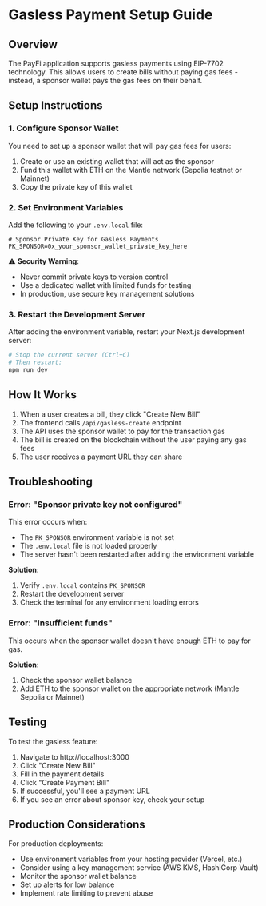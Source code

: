 # Gasless Payment Setup Guide

## Overview

The PayFi application supports gasless payments using EIP-7702 technology. This allows users to create bills without paying gas fees - instead, a sponsor wallet pays the gas fees on their behalf.

## Setup Instructions

### 1. Configure Sponsor Wallet

You need to set up a sponsor wallet that will pay gas fees for users:

1. Create or use an existing wallet that will act as the sponsor
2. Fund this wallet with ETH on the Mantle network (Sepolia testnet or Mainnet)
3. Copy the private key of this wallet

### 2. Set Environment Variables

Add the following to your `.env.local` file:

```env
# Sponsor Private Key for Gasless Payments
PK_SPONSOR=0x_your_sponsor_wallet_private_key_here
```

⚠️ **Security Warning**: 
- Never commit private keys to version control
- Use a dedicated wallet with limited funds for testing
- In production, use secure key management solutions

### 3. Restart the Development Server

After adding the environment variable, restart your Next.js development server:

```bash
# Stop the current server (Ctrl+C)
# Then restart:
npm run dev
```

## How It Works

1. When a user creates a bill, they click "Create New Bill"
2. The frontend calls `/api/gasless-create` endpoint
3. The API uses the sponsor wallet to pay for the transaction gas
4. The bill is created on the blockchain without the user paying any gas fees
5. The user receives a payment URL they can share

## Troubleshooting

### Error: "Sponsor private key not configured"

This error occurs when:
- The `PK_SPONSOR` environment variable is not set
- The `.env.local` file is not loaded properly
- The server hasn't been restarted after adding the environment variable

**Solution**: 
1. Verify `.env.local` contains `PK_SPONSOR`
2. Restart the development server
3. Check the terminal for any environment loading errors

### Error: "Insufficient funds"

This occurs when the sponsor wallet doesn't have enough ETH to pay for gas.

**Solution**: 
1. Check the sponsor wallet balance
2. Add ETH to the sponsor wallet on the appropriate network (Mantle Sepolia or Mainnet)

## Testing

To test the gasless feature:

1. Navigate to http://localhost:3000
2. Click "Create New Bill"
3. Fill in the payment details
4. Click "Create Payment Bill"
5. If successful, you'll see a payment URL
6. If you see an error about sponsor key, check your setup

## Production Considerations

For production deployments:
- Use environment variables from your hosting provider (Vercel, etc.)
- Consider using a key management service (AWS KMS, HashiCorp Vault)
- Monitor the sponsor wallet balance
- Set up alerts for low balance
- Implement rate limiting to prevent abuse 